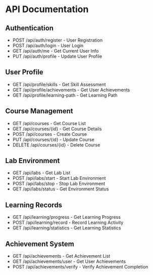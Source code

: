 ﻿# API Documentation

## Authentication
- POST /api/auth/register - User Registration
- POST /api/auth/login - User Login
- GET /api/auth/me - Get Current User Info
- PUT /api/auth/profile - Update User Profile

## User Profile
- GET /api/profile/skills - Get Skill Assessment
- GET /api/profile/achievements - Get User Achievements
- GET /api/profile/learning-path - Get Learning Path

## Course Management
- GET /api/courses - Get Course List
- GET /api/courses/{id} - Get Course Details
- POST /api/courses - Create Course
- PUT /api/courses/{id} - Update Course
- DELETE /api/courses/{id} - Delete Course

## Lab Environment
- GET /api/labs - Get Lab List
- POST /api/labs/start - Start Lab Environment
- POST /api/labs/stop - Stop Lab Environment
- GET /api/labs/status - Get Environment Status

## Learning Records
- GET /api/learning/progress - Get Learning Progress
- POST /api/learning/record - Record Learning Activity
- GET /api/learning/statistics - Get Learning Statistics

## Achievement System
- GET /api/achievements - Get Achievement List
- GET /api/achievements/user - Get User Achievements
- POST /api/achievements/verify - Verify Achievement Completion
